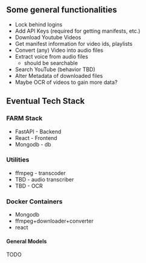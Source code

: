 ## Some general functionalities 
- Lock behind logins
- Add API Keys (required for getting manifests, etc.)
- Download Youtube Videos
- Get manifest information for video ids, playlists
- Convert (any) Video into audio files
- Extract voice from audio files
    - should be searchable
- Search YouTube (behavior TBD) 
- Alter Metadata of downloaded files
- Maybe OCR of videos to gain more data?

## Eventual Tech Stack
### FARM Stack
- FastAPI - Backend  
- React - Frontend  
- Mongodb - db  

### Utilities
- ffmpeg - transcoder  
- TBD - audio transcriber  
- TBD - OCR  

### Docker Containers  
- Mongodb 
- ffmpeg+downloader+converter
- react


#### General Models
TODO
